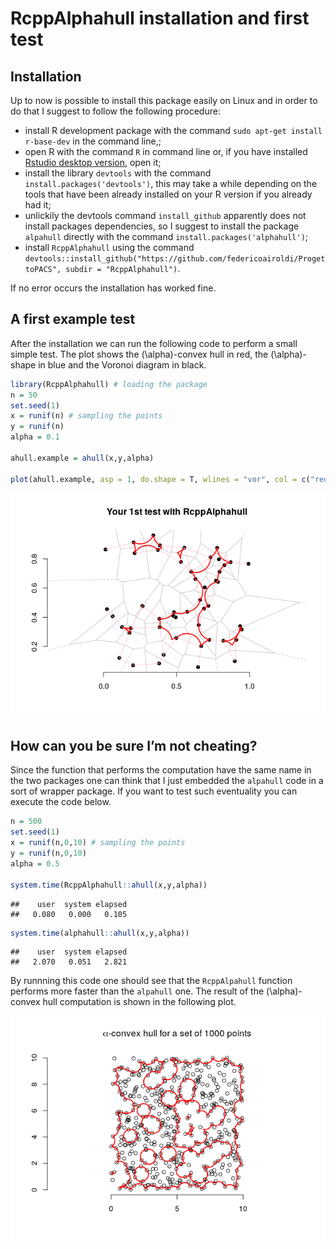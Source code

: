 RcppAlphahull installation and first test
================

## Installation

Up to now is possible to install this package easily on Linux and in
order to do that I suggest to follow the following procedure:

  - install R development package with the command `sudo apt-get install
    r-base-dev` in the command line,;
  - open R with the command `R` in command line or, if you have
    installed [Rstudio desktop
    version](https://www.rstudio.com/products/rstudio/download/#download),
    open it;
  - install the library `devtools` with the command
    `install.packages('devtools')`, this may take a while depending on
    the tools that have been already installed on your R version if you
    already had it;
  - unlickily the devtools command `install_github` apparently does not
    install packages dependencies, so I suggest to install the package
    `alpahull` directly with the command
    `install.packages('alphahull')`;
  - install `RcppAlphahull` using the command
    `devtools::install_github("https://github.com/federicoairoldi/ProgettoPACS",
    subdir = "RcppAlphahull")`.

If no error occurs the installation has worked fine.

## A first example test

After the installation we can run the following code to perform a small
simple test. The plot shows the \(\alpha\)-convex hull in red, the
\(\alpha\)-shape in blue and the Voronoi diagram in black.

``` r
library(RcppAlphahull) # loading the package
n = 50
set.seed(1)
x = runif(n) # sampling the points
y = runif(n)
alpha = 0.1

ahull.example = ahull(x,y,alpha)

plot(ahull.example, asp = 1, do.shape = T, wlines = "vor", col = c("red","blue","black","black","black","black"), xlab = "", ylab = "", main = "Your 1st test with RcppAlphahull")
```

![](README_files/figure-gfm/first%20test-1.png)<!-- -->

## How can you be sure I’m not cheating?

Since the function that performs the computation have the same name in
the two packages one can think that I just embedded the `alpahull` code
in a sort of wrapper package. If you want to test such eventuality you
can execute the code below.

``` r
n = 500
set.seed(1)
x = runif(n,0,10) # sampling the points
y = runif(n,0,10)
alpha = 0.5
  
system.time(RcppAlphahull::ahull(x,y,alpha))
```

    ##    user  system elapsed 
    ##   0.080   0.000   0.105

``` r
system.time(alphahull::ahull(x,y,alpha))
```

    ##    user  system elapsed 
    ##   2.070   0.051   2.821

By runnning this code one should see that the `RcppAlpahull` function
performs more faster than the `alpahull` one. The result of the
\(\alpha\)-convex hull computation is shown in the following plot.

![](README_files/figure-gfm/plot-1.png)<!-- -->
